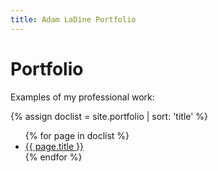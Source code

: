 ```yaml
---
title: Adam LaDine Portfolio
---
```


# Portfolio

Examples of my professional work:

{% assign doclist = site.portfolio | sort: 'title'  %}
<ul>
{% for page in doclist %}
    <li><a href="{{ page.url | absolute }}">{{ page.title }}</a></li>
{% endfor %}
</ul>
